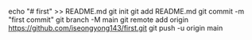 echo "# first" >> README.md
git init
git add README.md
git commit -m "first commit"
git branch -M main
git remote add origin https://github.com/iseongyong143/first.git
git push -u origin main

